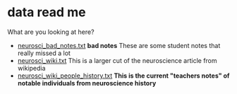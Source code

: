# data read me

What are you looking at here?

* [neurosci_bad_notes.txt](https://github.com/aegeorge42/TechTogether/blob/master/data/neurosci_bad_notes.txt) **bad notes** These are some student notes that really missed a lot
* [neurosci_wiki.txt](https://github.com/aegeorge42/TechTogether/blob/master/data/neurosci_wiki.txt) This is a larger cut of the neuroscience article from wikipedia
* [neurosci_wiki_people_history.txt](https://github.com/aegeorge42/TechTogether/blob/master/data/neurosci_wiki_people_history.txt) **This is the current "teachers notes" of notable individuals from neuroscience history** 